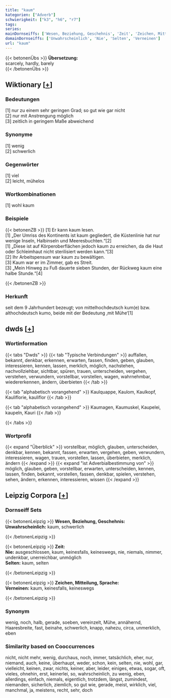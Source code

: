 ```yaml
---
title: "kaum"
kategorien: ["Adverb"]
schwierigkeit: ["k3", "h6", "r7"]
tags:
series:
mainDornseiffs: ['Wesen, Beziehung, Geschehnis', 'Zeit', 'Zeichen, Mitteilung, Sprache']
domainDornseiffs: ['Unwahrscheinlich', 'Nie', 'Selten', 'Verneinen']
url: "kaum"
---
```


{{< betonenÜbs >}}
**Übersetzung:**  
scarcely, hardly, barely  
{{< /betonenÜbs >}}

## Wiktionary [[+](https://de.wiktionary.org/wiki/kaum)]

### Bedeutungen
[1] nur zu einem sehr geringen Grad; so gut wie gar nicht  
[2] nur mit Anstrengung möglich  
[3] zeitlich in geringem Maße abweichend  

### Synonyme
[1] wenig  
[2] schwerlich  

### Gegenwörter
[1] viel  
[2] leicht, mühelos  

### Wortkombinationen
[1] wohl kaum  

### Beispiele
{{< betonenZB >}}
[1] Er kann kaum lesen.  
[1] „Der Umriss des Kontinents ist kaum gegliedert, die Küstenlinie hat nur wenige Inseln, Halbinseln und Meeresbuchten.“[2]  
[1] „Diese ist auf Körperoberflächen jedoch kaum zu erreichen, da die Haut oder Schleimhaut nicht sterilisiert werden kann.“[3]  
[2] Ihr Arbeitspensum war kaum zu bewältigen.  
[3] Kaum war er im Zimmer, gab es Streit.  
[3] „Mein Hinweg zu Fuß dauerte sieben Stunden, der Rückweg kaum eine halbe Stunde.“[4]  

{{< /betonenZB >}}
### Herkunft
seit dem 9 Jahrhundert bezeugt; von mittelhochdeutsch kum(e) bzw. althochdeutsch kumo, beide mit der Bedeutung ‚mit Mühe‘[1]  



## dwds [[+](https://www.dwds.de/wb/kaum)]

### Wortinformation
{{< tabs "Dwds" >}}
{{< tab "Typische Verbindungen" >}}
auffallen, bekannt, denkbar, erkennen, erwarten, fassen, finden, geben, glauben, interessieren, kennen, lassen, merklich, möglich, nachstehen, nachvollziehbar, sichtbar, spüren, trauen, unterscheiden, vergehen, verstehen, verwundern, vorstellbar, vorstellen, wagen, wahrnehmbar, wiedererkennen, ändern, überbieten
{{< /tab >}}

{{< tab "alphabetisch vorangehend" >}}
Kaulquappe, Kaulom, Kaulkopf, Kauliflorie, kauliflor
{{< /tab >}}

{{< tab "alphabetisch vorangehend" >}}
Kaumagen, Kaumuskel, Kaupelei, kaupeln, Kauri
{{< /tab >}}

{{< /tabs >}}

### Wortprofil
{{< expand "Überblick" >}} vorstellbar, möglich, glauben, unterscheiden, denkbar, kennen, bekannt, fassen, erwarten, vergehen, geben, verwundern, interessieren, wagen, trauen, vorstellen, lassen, überbieten, merklich, ändern {{< /expand >}}
{{< expand "ist Adverbialbestimmung von" >}} möglich, glauben, geben, vorstellbar, erwarten, unterscheiden, kennen, lassen, finden, bekannt, vorstellen, fassen, denkbar, spielen, verstehen, sehen, ändern, erkennen, interessieren, wissen {{< /expand >}}

## Leipzig Corpora [[+](https://corpora.uni-leipzig.de/en/res?word=kaum&corpusId=deu_newscrawl-public_2018)]

### Dornseiff Sets
{{< betonenLeipzig >}}
**Wesen, Beziehung, Geschehnis:**  
**Unwahrscheinlich:** kaum, schwerlich  

{{< /betonenLeipzig >}}


{{< betonenLeipzig >}}
**Zeit:**  
**Nie:** ausgeschlossen, kaum, keinesfalls, keineswegs, nie, niemals, nimmer, undenkbar, unerreichbar, unmöglich  
**Selten:** kaum, selten  

{{< /betonenLeipzig >}}


{{< betonenLeipzig >}}
**Zeichen, Mitteilung, Sprache:**  
**Verneinen:** kaum, keinesfalls, keineswegs  

{{< /betonenLeipzig >}}

### Synonym
wenig, noch, halb, gerade, soeben, vereinzelt, Mühe, annähernd, Haaresbreite, fast, beinahe, schwerlich, knapp, nahezu, circa, unmerklich, eben


### Similarity based on Cooccurrences
nicht, nicht mehr, wenig, durchaus, noch, immer, tatsächlich, eher, nur, niemand, auch, keine, überhaupt, weder, schon, kein, selten, nie, wohl, gar, vielleicht, keinen, zwar, nichts, keiner, aber, leider, einiges, etwas, sogar, oft, vieles, ohnehin, erst, keinerlei, so, wahrscheinlich, zu wenig, eben, allerdings, einfach, niemals, eigentlich, trotzdem, längst, zumindest, niemanden, sicherlich, ziemlich, so gut wie, gerade, meist, wirklich, viel, manchmal, ja, meistens, recht, sehr, doch

